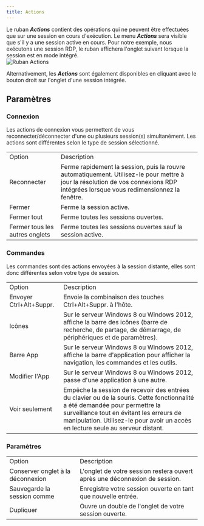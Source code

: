 ```yaml
---
title: Actions
---
```

Le ruban ***Actions*** contient des opérations qui ne peuvent être effectuées que sur une session en cours d'exécution. Le menu ***Actions*** sera visible que s'il y a une session active en cours. Pour notre exemple, nous exécutons une session RDP, le ruban affichera l'onglet suivant lorsque la session est en mode intégré.  
![Ruban Actions](https://webdevolutions.azureedge.net/docs/fr/rdm/mac/clip4047.png) 

Alternativement, les ***Actions*** sont également disponibles en cliquant avec le bouton droit sur l'onglet d'une session intégrée. 

## Paramètres 

### Connexion 

Les actions de connexion vous permettent de vous reconnecter/déconnecter d'une ou plusieurs session(s) simultanément. Les actions sont différentes selon le type de session sélectionné. 

<table>
	<tr>
		<td>
Option 
		</td>
		<td>
Description 
		</td>
	</tr>
		<td>
Reconnecter 
		</td>
		<td>
Ferme rapidement la session, puis la rouvre automatiquement. Utilisez-le pour mettre à jour la résolution de vos connexions RDP intégrées lorsque vous redimensionnez la fenêtre. 
		</td>
	</tr>
		<td>
Fermer 
		</td>
		<td>
Ferme la session active. 
		</td>
	</tr>
		<td>
Fermer tout 
		</td>
		<td>
Ferme toutes les sessions ouvertes. 
		</td>
	</tr>
		<td>
Fermer tous les autres onglets 
		</td>
		<td>
Ferme toutes les sessions ouvertes sauf la session active. 
		</td>
	</tr>
</table>

### Commandes 

Les commandes sont des actions envoyées à la session distante, elles sont donc différentes selon votre type de session. 

<table>
	<tr>
		<td>
Option 
		</td>
		<td>
Description 
		</td>
	</tr>
		<td>
Envoyer Ctrl+Alt+Suppr. 
		</td>
		<td>
Envoie la combinaison des touches Ctrl+Alt+Suppr. à l'hôte. 
		</td>
	</tr>
		<td>
Icônes 
		</td>
		<td>
Sur le serveur Windows 8 ou Windows 2012, affiche la barre des icônes (barre de recherche, de partage, de démarrage, de périphériques et de paramètres). 
		</td>
	</tr>
		<td>
Barre App 
		</td>
		<td>
Sur le serveur Windows 8 ou Windows 2012, affiche la barre d'application pour afficher la navigation, les commandes et les outils. 
		</td>
	</tr>
		<td>
Modifier l'App 
		</td>
		<td>
Sur le serveur Windows 8 ou Windows 2012, passe d'une application à une autre. 
		</td>
	</tr>
		<td>
Voir seulement 
		</td>
		<td>
Empêche la session de recevoir des entrées du clavier ou de la souris. Cette fonctionnalité a été demandée pour permettre la surveillance tout en évitant les erreurs de manipulation. Utilisez-le pour avoir un accès en lecture seule au serveur distant. 
		</td>
	</tr>
</table>

### Paramètres 

<table>
	<tr>
		<td>
Option 
		</td>
		<td>
Description 
		</td>
	</tr>
		<td>
Conserver onglet à la déconnexion 
		</td>
		<td>
L'onglet de votre session restera ouvert après une déconnexion de session. 
		</td>
	</tr>
		<td>
Sauvegarde la session comme 
		</td>
		<td>
Enregistre votre session ouverte en tant que nouvelle entrée. 
		</td>
	</tr>
		<td>
Dupliquer 
		</td>
		<td>
Ouvre un double de l'onglet de votre session ouverte. 
		</td>
	</tr>
</table>


